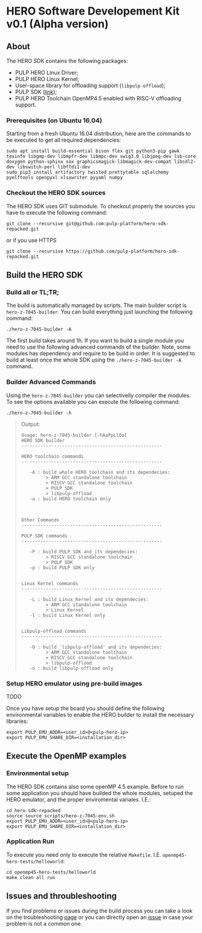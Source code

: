 # HERO Software Developement Kit v0.1 (Alpha version)

## About 
The HERO SDK contains the following packages:
* PULP HERO Linux Driver;
* PULP HERO Linux Kernel;
* User-space library for offloading support (`libpulp-offload`);
* PULP SDK ([link](https://github.com/pulp-platform/pulp-sdk]));
* PULP HERO Toolchain OpenMP4.5 enabled with RISC-V offloading support.

### Prerequisites (on Ubuntu 16.04)
Starting from a fresh Ubuntu 16.04 distribution, here are the commands to be executed to get all required dependencies:

    sudo apt install build-essential bison flex git python3-pip gawk texinfo libgmp-dev libmpfr-dev libmpc-dev swig3.0 libjpeg-dev lsb-core doxygen python-sphinx sox graphicsmagick-libmagick-dev-compat libsdl2-dev libswitch-perl libftdi1-dev
    sudo pip3 install artifactory twisted prettytable sqlalchemy pyelftools openpyxl xlsxwriter pyyaml numpy 
    
### Checkout the HERO SDK sources
The HERO SDK uses GIT submodule. To checkout properly the sources you have to execute the following command:
```
git clone --recursive git@github.com:pulp-platform/hero-sdk-repacked.git
```
or if you use HTTPS
```
git clone --recursive https://github.com/pulp-platform/hero-sdk-repacked.git
```

## Build the HERO SDK
### Build all or TL;TR;
The build is automatically managed by scripts. The main builder script is `hero-z-7045-builder`.
You can build everything just launching the following command:
```
./hero-z-7045-builder -A
```
The first build takes around 1h. If you want to build a single module you need to use the following advanced commands of the builder. Note, some modules has dependency and require to be build in order. It is suggested to build at least once the whole SDK using the `./hero-z-7045-builder -A` command.

### Builder Advanced Commands
Using the `hero-z-7045-builder` you can selectivelly compiler the modules. To see the options available you can execute the following command:

```
./hero-z-7045-builder -h
```

>Output:
>```
>Usage: hero-z-7045-builder [-hAaPpLlOo]
>HERO SDK builder
>----------------------------------------------------
>
>HERO toolchain commands
>----------------------------------------------------
>
>    -A : build whole HERO toolchain and its dependecies:
>          > ARM GCC standalone toolchain
>          > RISCV GCC standalone toolchain
>          > PULP SDK
>          > libpulp-offload
>    -a : build HERO toolchain only
>
>
>
>Other Commands
>----------------------------------------------------
>
>PULP SDK commands
>----------------------------------------------------
>
>    -P : build PULP SDK and its dependecies:
>          > RISCV GCC standalone toolchain
>          > PULP SDK
>    -p : build PULP SDK only
>
>
>Linux Kernel commands
>----------------------------------------------------
>
>    -L : build Linux Kernel and its dependecies:
>          > ARM GCC standalone toolchain
>          > Linux Kernel 
>    -l : build Linux Kernel only
>
>
>Libpulp-offload commands
>----------------------------------------------------
>
>    -O : build 'libpulp-offload' and its dependecies:
>          > ARM GCC standalone toolchain
>          > RISCV GCC standalone toolchain
>          > libpulp-offload
>    -o : build libpulp-offload only
>```

###  Setup HERO emulator using pre-build images
TODO

Once you have setup the board you should define the following environmental variables to enable the HERO builder to install the necessary libraries:
```
export PULP_EMU_ADDR=<user_id>@<pulp-hero-ip>
export PULP_EMU_SHARE_DIR=<installation_dir>
```
## Execute the OpenMP examples
### Environmental setup
The HERO SDK contains also some openMP 4.5 example. Before to run some application you should have builded the whole modules, setuped the HERO emulator, and the proper enviromental variales. I.E.:
```
cd hero-sdk-repacked
source source scripts/hero-z-7045-env.sh
export PULP_EMU_ADDR=<user_id>@<pulp-hero-ip>
export PULP_EMU_SHARE_DIR=<installation_dir>
```

### Application Run
To execute you need only to execute the relative `Makefile`. I.E. `openmp45-hero-tests/helloworld`:
```
cd openmp45-hero-tests/helloworld
make clean all run
```

## Issues and throubleshooting
If you find problems or issues during the build process you can take a look on the troubleshooting [page](FAQ.md) or you can directly open an [issue](https://github.com/pulp-platform/hero-sdk-repacked/issues) in case your problem is not a common one.

